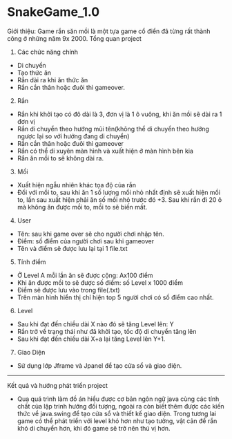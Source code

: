 # SnakeGame_1.0
Giới thiệu: Game rắn săn mồi là một tựa game cổ điển đã từng rất thành công ở những năm 9x 2000.
Tổng quan project
1. Các chức năng chính
- Di chuyển
- Tạo thức ăn
- Rắn dài ra khi ăn thức ăn
- Rắn cắn thân hoặc đuôi thì gameover.
2. Rắn
- Rắn khi khởi tạo có đô dài là 3, đơn vị là 1 ô vuông, khi ăn mồi sẽ dài ra 1 đơn vị
- Rắn di chuyển theo hướng mũi tên(không thể di chuyển theo hướng ngược lại so với hướng đang di chuyển)
- Rắn cắn thân hoặc đuôi thì gameover
- Rắn có thể di xuyên màn hình và xuất hiện ở màn hình bên kia
- Rắn ăn mồi to sẽ không dài ra.
3. Mồi
- Xuất hiện ngẫu nhiên khác tọa độ của rắn
- Đối với mồi to, sau khi ăn 1 số lượng mồi nhỏ nhất định sẽ xuất hiện mồi to, lần sau xuất hiện phải ăn số mồi nhỏ trước đó +3. Sau khi rắn đi 20 ô mà không ăn được mồi to, mồi to sẽ biến mất.
4. User
- Tên: sau khi game over sẽ cho người chơi nhập tên.
- Điểm: số điểm của người chơi sau khi gameover
- Tên và điểm sẽ được lưu lại tại 1 file.txt
5. Tính điểm
- Ở Level A mỗi lần ăn sẽ được cộng: Ax100 điểm
- Khi ăn được mồi to sẽ được số điểm: số Level x 1000 điểm
- Điểm sẽ được lưu vào trong file(.txt)
- Trên màn hình hiển thị chỉ hiện top 5 người chơi có số điểm cao nhất.
6. Level
- Sau khi đạt đến chiều dài X nào đó sẽ tăng Level lên: Y
- Rắn trở về trạng thái như đã khởi tạo, tốc độ di chuyển tăng lên
- Sau khi đạt đến chiều dài X+a lại tăng Level lên Y+1.
7. Giao Diện
- Sử dụng lớp Jframe và Jpanel để tạo cửa sổ và giao điện.

-----------------------------------------------------------------------------------------
Kết quả và hướng phát triển project
  - Qua quá trình làm đồ án hiểu được cơ bản ngôn ngữ java cùng các tính chất của lập trinh hướng đối tượng, ngoài ra còn biết thêm được các kiến thức về java.swing để tạo cửa sổ và thiết kế giao diện. Trong tương lai game có thể phát triển với level khó hơn như tạo tường, vật cản để rắn khó di chuyển hơn, khi đó game sẽ trở nên thú vị hơn.


 

